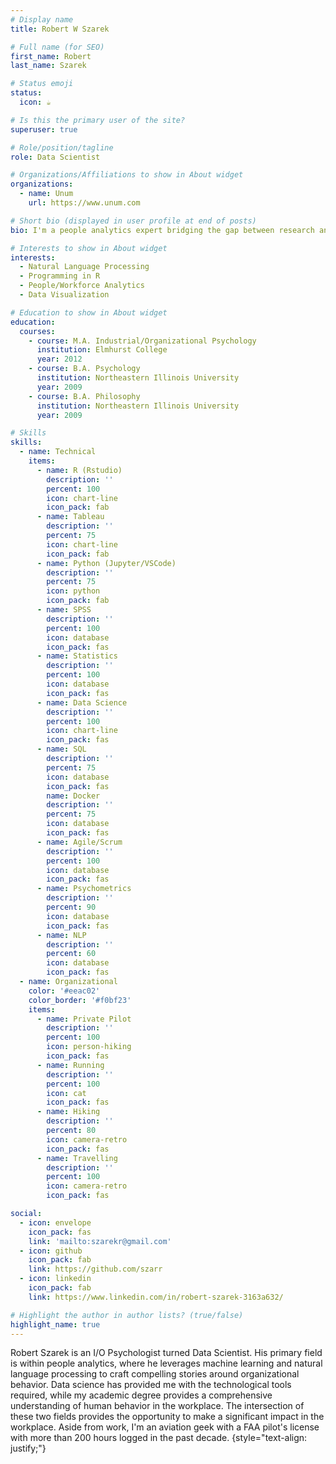 ```yaml
---
# Display name
title: Robert W Szarek

# Full name (for SEO)
first_name: Robert
last_name: Szarek

# Status emoji
status:
  icon: ☕️

# Is this the primary user of the site?
superuser: true

# Role/position/tagline
role: Data Scientist

# Organizations/Affiliations to show in About widget
organizations:
  - name: Unum
    url: https://www.unum.com

# Short bio (displayed in user profile at end of posts)
bio: I'm a people analytics expert bridging the gap between research and practice.

# Interests to show in About widget
interests:
  - Natural Language Processing
  - Programming in R
  - People/Workforce Analytics
  - Data Visualization

# Education to show in About widget
education:
  courses:
    - course: M.A. Industrial/Organizational Psychology
      institution: Elmhurst College
      year: 2012
    - course: B.A. Psychology
      institution: Northeastern Illinois University
      year: 2009
    - course: B.A. Philosophy
      institution: Northeastern Illinois University
      year: 2009

# Skills
skills:
  - name: Technical
    items:
      - name: R (Rstudio)
        description: ''
        percent: 100
        icon: chart-line
        icon_pack: fab
      - name: Tableau
        description: ''
        percent: 75
        icon: chart-line
        icon_pack: fab
      - name: Python (Jupyter/VSCode)
        description: ''
        percent: 75
        icon: python
        icon_pack: fab
      - name: SPSS
        description: ''
        percent: 100
        icon: database
        icon_pack: fas
      - name: Statistics
        description: ''
        percent: 100
        icon: database
        icon_pack: fas
      - name: Data Science
        description: ''
        percent: 100
        icon: chart-line
        icon_pack: fas
      - name: SQL
        description: ''
        percent: 75
        icon: database
        icon_pack: fas
        name: Docker
        description: ''
        percent: 75
        icon: database
        icon_pack: fas
      - name: Agile/Scrum
        description: ''
        percent: 100
        icon: database
        icon_pack: fas
      - name: Psychometrics
        description: ''
        percent: 90
        icon: database
        icon_pack: fas
      - name: NLP
        description: ''
        percent: 60
        icon: database
        icon_pack: fas
  - name: Organizational
    color: '#eeac02'
    color_border: '#f0bf23'
    items:
      - name: Private Pilot
        description: ''
        percent: 100
        icon: person-hiking
        icon_pack: fas
      - name: Running
        description: ''
        percent: 100
        icon: cat
        icon_pack: fas
      - name: Hiking
        description: ''
        percent: 80
        icon: camera-retro
        icon_pack: fas
      - name: Travelling
        description: ''
        percent: 100
        icon: camera-retro
        icon_pack: fas

social:
  - icon: envelope
    icon_pack: fas
    link: 'mailto:szarekr@gmail.com'
  - icon: github
    icon_pack: fab
    link: https://github.com/szarr
  - icon: linkedin
    icon_pack: fab
    link: https://www.linkedin.com/in/robert-szarek-3163a632/

# Highlight the author in author lists? (true/false)
highlight_name: true
---
```


Robert Szarek is an I/O Psychologist turned Data Scientist. His primary field is within people analytics, where he leverages machine learning and natural language processing to craft compelling stories around organizational behavior. Data science has provided me with the technological tools required, while my academic degree provides a comprehensive understanding of human behavior in the workplace. The intersection of these two fields provides the opportunity to make a significant impact in the workplace. Aside from work, I'm an aviation geek with a FAA pilot's license with more than 200 hours logged in the past decade.
{style="text-align: justify;"}
